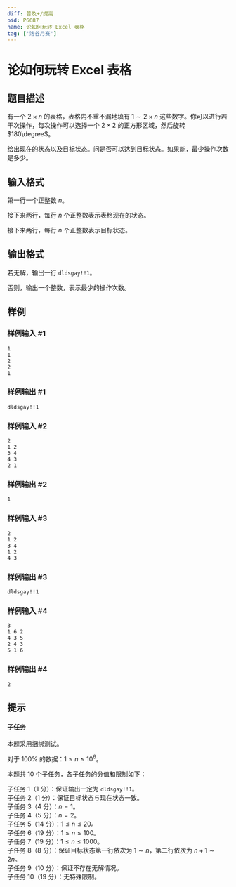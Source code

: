 ```yaml
---
diff: 普及+/提高
pid: P6687
name: 论如何玩转 Excel 表格
tag: ['洛谷月赛']
---
```

# 论如何玩转 Excel 表格
## 题目描述

有一个 $2 \times n$ 的表格，表格内不重不漏地填有 $1 \sim 2 \times n$ 这些数字。你可以进行若干次操作，每次操作可以选择一个 $2 \times 2$ 的正方形区域，然后旋转 $180\degree$。

给出现在的状态以及目标状态。问是否可以达到目标状态。如果能，最少操作次数是多少。
## 输入格式

第一行一个正整数 $n$。

接下来两行，每行 $n$ 个正整数表示表格现在的状态。

接下来两行，每行 $n$ 个正整数表示目标状态。
## 输出格式

若无解，输出一行 `dldsgay!!1`。

否则，输出一个整数，表示最少的操作次数。
## 样例

### 样例输入 #1
```
1
1
2
2
1

```
### 样例输出 #1
```
dldsgay!!1

```
### 样例输入 #2
```
2
1 2
3 4
4 3
2 1

```
### 样例输出 #2
```
1

```
### 样例输入 #3
```
2
1 2
3 4
1 2
4 3

```
### 样例输出 #3
```
dldsgay!!1

```
### 样例输入 #4
```
3
1 6 2
4 3 5
2 4 3
5 1 6

```
### 样例输出 #4
```
2

```
## 提示

#### 子任务

本题采用捆绑测试。

对于 $100\%$ 的数据：$1 \leq n \leq 10^6$。

本题共 $10$ 个子任务，各子任务的分值和限制如下：

子任务 $1$（$1$ 分）：保证输出一定为 `dldsgay!!1`。  
子任务 $2$（$1$ 分）：保证目标状态与现在状态一致。  
子任务 $3$（$4$ 分）：$n=1$。  
子任务 $4$（$5$ 分）：$n=2$。  
子任务 $5$（$14$ 分）：$1 \leq n \leq 20$。  
子任务 $6$（$19$ 分）：$1 \leq n \leq 100$。  
子任务 $7$（$19$ 分）：$1 \leq n \leq 1000$。  
子任务 $8$（$8$ 分）：保证目标状态第一行依次为 $1 \sim n$，第二行依次为  $n + 1 \sim 2n$。  
子任务 $9$（$10$ 分）：保证不存在无解情况。  
子任务 $10$（$19$ 分）：无特殊限制。
